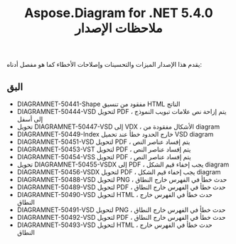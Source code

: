 ﻿---
title: Aspose.Diagram for .NET 5.4.0 ملاحظات الإصدار
type: docs
weight: 60
url: /ar/net/aspose-diagram-for-net-5-4-0-release-notes/
---
يقدم هذا الإصدار الميزات والتحسينات وإصلاحات الأخطاء كما هو مفصل أدناه:
## **البق**
- DIAGRAMNET-50441-Shape مفقود من تنسيق HTML الناتج
- DIAGRAMNET-50444-VSD لتحويل PDF ، يتم إزاحة نص علامات تبويب النموذج إلى أسفل
- تحويل DIAGRAMNET-50447-VSD إلى VDX ، الأشكال مفقودة من diagram
- DIAGRAMNET-50449-Index خارج الحدود خطأ عند تحميل VSD diagram
- DIAGRAMNET-50451-VSD لتحويل PDF ، يتم إفساد عناصر النص
- DIAGRAMNET-50453-VST لتحويل PDF ، يتم إفساد عناصر النص
- DIAGRAMNET-50454-VSS لتحويل PDF ، يتم إفساد عناصر النص
- تحويل DIAGRAMNET-50455-VSDX إلى PDF ، يجب إخفاء قيم الشكل diagram
- DIAGRAMNET-50456-VSDX لتحويل PDF ، يجب إخفاء قيم الشكل diagram
- DIAGRAMNET-50488-VSD لتحويل PNG ، حدث خطأ في الفهرس خارج النطاق
- DIAGRAMNET-50489-VSD لتحويل PDF ، حدث خطأ في الفهرس خارج النطاق
- DIAGRAMNET-50490-VSD لتحويل HTML ، حدث خطأ في الفهرس خارج النطاق
- DIAGRAMNET-50491-VSD لتحويل PNG ، حدث خطأ في الفهرس خارج النطاق
- DIAGRAMNET-50492-VSD لتحويل PDF ، حدث خطأ في الفهرس خارج النطاق
- DIAGRAMNET-50493-VSD لتحويل HTML ، حدث خطأ في الفهرس خارج النطاق
